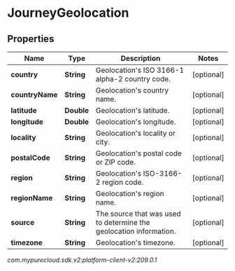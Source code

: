 # JourneyGeolocation


## Properties

| Name | Type | Description | Notes |
| ------------ | ------------- | ------------- | ------------- |
| **country** | **String** | Geolocation's ISO 3166-1 alpha-2 country code. |  [optional] |
| **countryName** | **String** | Geolocation's country name. |  [optional] |
| **latitude** | **Double** | Geolocation's latitude. |  [optional] |
| **longitude** | **Double** | Geolocation's longitude. |  [optional] |
| **locality** | **String** | Geolocation's locality or city. |  [optional] |
| **postalCode** | **String** | Geolocation's postal code or ZIP code. |  [optional] |
| **region** | **String** | Geolocation's ISO-3166-2 region code. |  [optional] |
| **regionName** | **String** | Geolocation's region name. |  [optional] |
| **source** | **String** | The source that was used to determine the geolocation information. |  [optional] |
| **timezone** | **String** | Geolocation's timezone. |  [optional] |




_com.mypurecloud.sdk.v2:platform-client-v2:209.0.1_
